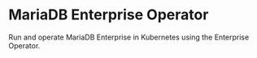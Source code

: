 
# MariaDB Enterprise Operator

Run and operate MariaDB Enterprise in Kubernetes using the Enterprise Operator.

